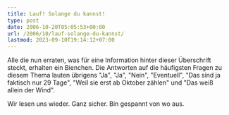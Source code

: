 ```yaml
---
title: Lauf! Solange du kannst!
type: post
date: 2006-10-20T05:05:53+00:00
url: /2006/10/lauf-solange-du-kannst/
lastmod: 2023-09-10T19:14:12+07:00
---
```

Alle die nun erraten, was für eine Information hinter dieser Überschrift steckt, erhalten ein Bienchen. Die Antworten auf die häufigsten Fragen zu diesem Thema lauten übrigens "Ja", "Ja", "Nein", "Eventuell", "Das sind ja faktisch nur 29 Tage", "Weil sie erst ab Oktober zählen" und "Das weiß allein der Wind".

Wir lesen uns wieder. Ganz sicher. Bin gespannt von wo aus.
